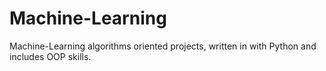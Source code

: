 # Machine-Learning

Machine-Learning algorithms oriented projects, written in with Python and includes OOP skills.
